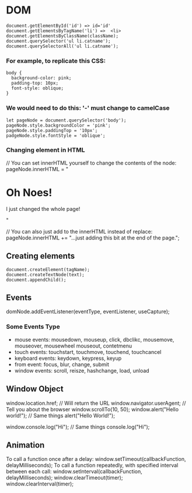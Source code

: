 # DOM
```
document.getElementById('id') => id='id'
document.getElementsByTagName('li') =>  <li>
documnet.getElementsByClassName(className);
document.querySelector('ul li.catname');
document.querySelectorAll('ul li.catname');
```

### For example, to replicate this CSS: 
```
body {
  background-color: pink;
  padding-top: 10px;
  font-style: oblique;
}
```
### We would need to do this: '-' must change to camelCase
```
let pageNode = document.querySelector('body');
pageNode.style.backgroundColor = 'pink';
pageNode.style.paddingTop = '10px';
padgeNode.style.fontStyle = 'oblique';
```

### Changing element in HTML
// You can set innerHTML yourself to change the contents of the node:
pageNode.innerHTML = "<h1>Oh Noes!</h1> <p>I just changed the whole page!</p>"

// You can also just add to the innerHTML instead of replace:
pageNode.innerHTML += "...just adding this bit at the end of the page.";

## Creating elements
```
document.createElement(tagName);
document.createTextNode(text);
document.appendChild();
```

## Events

domNode.addEventListener(eventType, eventListener, useCapture);

### Some Events Type
* mouse events: mousedown, mouseup, click, dbclikc, mousemove, mouseover,
  mousewheel mouseout, contetmenu
* touch events: touchstart, touchmove, touchend, touchcancel
* keyboard events: keydown, keypress, keyup
* from event: focus, blur, change, submit
* window events: scroll, reisze, hashchange, load, unload

## Window Object
window.location.href; // Will return the URL
window.navigator.userAgent; // Tell you about the browser
window.scrollTo(10, 50);
window.alert("Hello world!"); // Same things
alert("Hello World!");

window.console.log("Hi"); // Same things
console.log("Hi");

## Animation
To call a function once after a delay:
window.setTimeout(callbackFunction, delayMilliseconds);
To call a function repeatedly, with specified interval between each call:
window.setInterval(callbackFunction, delayMilliseconds);
window.clearTimeout(timer);
window.clearInterval(timer);